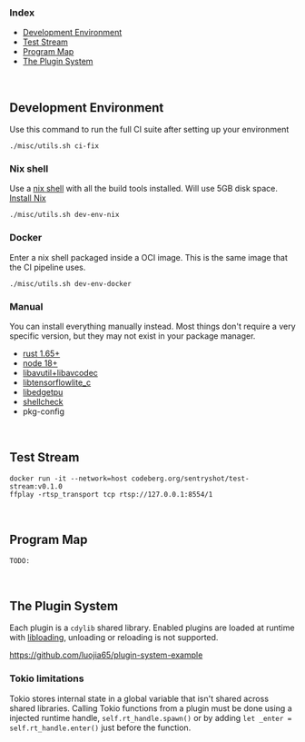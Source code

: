 ### Index

- [Development Environment](#development-environment)
- [Test Stream](#test-stream)
- [Program Map](#program-map)
- [The Plugin System](#the-plugin-system)

<br>

## Development Environment

Use this command to run the full CI suite after setting up your environment

    ./misc/utils.sh ci-fix



### Nix shell

Use a [nix shell](https://nix.dev/tutorials/first-steps/ad-hoc-shell-environments) with all the build tools installed. Will use 5GB disk space. [Install Nix](https://nixos.org/download#download-nix)

    ./misc/utils.sh dev-env-nix


### Docker

Enter a nix shell packaged inside a OCI image. This is the same image that the CI pipeline uses.

	./misc/utils.sh dev-env-docker 

### Manual

You can install everything manually instead. Most things don't require a very specific version, but they may not exist in your package manager.

* [rust 1.65+](https://www.rust-lang.org/tools/install)
* [node 18+](https://nodejs.org)
* [libavutil+libavcodec](https://ffmpeg.org)
* [libtensorflowlite_c](https://www.tensorflow.org/lite/guide/build_cmake#build_tensorflow_lite_c_library)
* [libedgetpu](https://github.com/google-coral/libedgetpu)
* [shellcheck](https://www.shellcheck.net)
* pkg-config

<br>

## Test Stream

```
docker run -it --network=host codeberg.org/sentryshot/test-stream:v0.1.0
ffplay -rtsp_transport tcp rtsp://127.0.0.1:8554/1
```

<br>

## Program Map

```
TODO:
```



<br>

## The Plugin System

Each plugin is a `cdylib` shared library. Enabled plugins are loaded at runtime with [libloading](https://github.com/nagisa/rust_libloading), unloading or reloading is not supported.

https://github.com/luojia65/plugin-system-example

### Tokio limitations

Tokio stores internal state in a global variable that isn't shared across shared libraries. Calling Tokio functions from a plugin must be done using a injected runtime handle, `self.rt_handle.spawn()` or by adding `let _enter = self.rt_handle.enter()` just before the function.